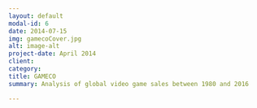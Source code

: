 ```yaml
---
layout: default
modal-id: 6
date: 2014-07-15
img: gamecoCover.jpg
alt: image-alt
project-date: April 2014
client:
category: 
title: GAMECO
summary: Analysis of global video game sales between 1980 and 2016

---
```

